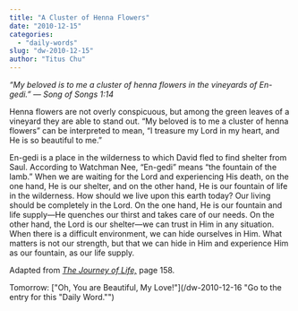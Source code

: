 ```yaml
---
title: "A Cluster of Henna Flowers"
date: "2010-12-15"
categories: 
  - "daily-words"
slug: "dw-2010-12-15"
author: "Titus Chu"
---
```


_“My beloved is to me a cluster of henna flowers in the vineyards of En-gedi.” — Song of Songs 1:14_

Henna flowers are not overly conspicuous, but among the green leaves of a vineyard they are able to stand out. “My beloved is to me a cluster of henna flowers” can be interpreted to mean, “I treasure my Lord in my heart, and He is so beautiful to me.”

En-gedi is a place in the wilderness to which David fled to find shelter from Saul. According to Watchman Nee, “En-gedi” means “the fountain of the lamb.” When we are waiting for the Lord and experiencing His death, on the one hand, He is our shelter, and on the other hand, He is our fountain of life in the wilderness. How should we live upon this earth today? Our living should be completely in the Lord. On the one hand, He is our fountain and life supply—He quenches our thirst and takes care of our needs. On the other hand, the Lord is our shelter—we can trust in Him in any situation. When there is a difficult environment, we can hide ourselves in Him. What matters is not our strength, but that we can hide in Him and experience Him as our fountain, as our life supply.

Adapted from _[The Journey of Life,](/book-journey "Go to the listing for this book.")_ page 158.

Tomorrow: ["Oh, You are Beautiful, My Love!"](/dw-2010-12-16 "Go to the entry for this "Daily Word."")
